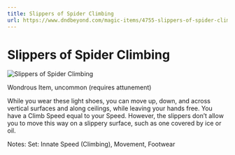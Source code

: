 ```yaml
---
title: Slippers of Spider Climbing
url: https://www.dndbeyond.com/magic-items/4755-slippers-of-spider-climbing
---
```


# Slippers of Spider Climbing

![Slippers of Spider Climbing](slippers-of-spider-climbing.png)

Wondrous Item, uncommon (requires attunement)

While you wear these light shoes, you can move up, down, and across vertical surfaces and along ceilings, while leaving your hands free. You have a Climb Speed equal to your Speed. However, the slippers don’t allow you to move this way on a slippery surface, such as one covered by ice or oil.

Notes: Set: Innate Speed (Climbing), Movement, Footwear